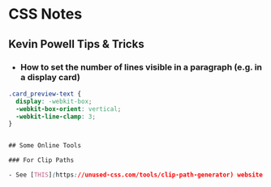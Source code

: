 # CSS Notes

## Kevin Powell Tips & Tricks

- ### How to set the number of lines visible in a paragraph (e.g. in a display card)
```css
.card_preview-text {
  display: -webkit-box;
  -webkit-box-orient: vertical;
  -webkit-line-clamp: 3;
}


## Some Online Tools

### For Clip Paths

- See [THIS](https://unused-css.com/tools/clip-path-generator) website for producing clip-paths.
